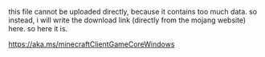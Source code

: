 this file cannot be uploaded directly, because it contains too much data.
so instead, i will write the download link (directly from the mojang website) here.
so here it is.

https://aka.ms/minecraftClientGameCoreWindows
